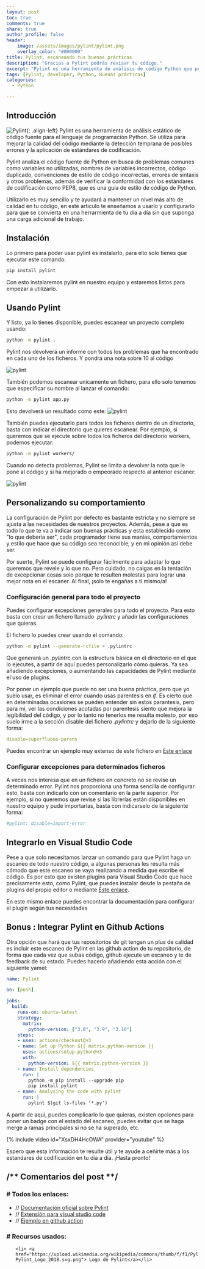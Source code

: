 ```yaml
---
layout: post
toc: true
comments: true
share: true
author_profile: false
header:
    image: /assets/images/pylint/pylint.png
    overlay_color: "#000000"
title: Pylint, escaneando tus buenas prácticas
description: "Gracias a Pylint podrás revisar tu código."
excerpt: "Pylint es una herramienta de análisis de código Python que permite revisar si cumple los standars, si contiene errores, detecta _code smells_ y realizar sugerencias sobre cómo refactorizarlo."
tags: [Pylint, developer, Python, Buenas prácticas]
categories: 
  - Python

---   
```


## Introducción

![Pylint](/assets/images/pylint/pylint_logo.png){: .align-left}
Pylint es una herramienta de análisis estático de código fuente para el lenguaje de programación Python. Se utiliza para mejorar la calidad del código mediante la detección temprana de posibles errores y la aplicación de estándares de codificación.

Pylint analiza el código fuente de Python en busca de problemas comunes como variables no utilizadas, nombres de variables incorrectos, código duplicado, convenciones de estilo de código incorrectas, errores de sintaxis y otros problemas, además de verificar la conformidad con los estándares de codificación como PEP8, que es una guía de estilo de código de Python.

Utilizarlo es muy sencillo y te ayudará a mantener un nivel más alto de calidad en tu código, en este articulo te enseñamos a usarlo y configurarlo para que se convierta en una herrarmienta de tu día a día sin que suponga una carga adicional de trabajo.

## Instalación

Lo primero para poder usar pylint es instalarlo, para ello solo tienes que ejecutar este comando:

```bash
pip install pylint
```

Con esto instalaremos pylint en nuestro equipo y estaremos listos para empezar a utilizarlo.

## Usando Pylint

Y listo, ya lo tienes disponible, puedes escanear un proyecto completo usando:

```bash
python -m pylint .
```

Pylint nos devolverá un informe con todos los problemas que ha encontrado en cada uno de los ficheros. Y pondrá una nota sobre 10 al código

![pylint](/assets/images/pylint/prediction_pylint_results.png)

 También podemos escanear unicamente un fichero, para ello solo tenemos que especificar su nombre al lanzar el comando:

 ```bash
python -m pylint app.py
```

Esto devolverá un resultado como este:
![pylint](/assets/images/pylint/pylint_app_resoult.png)

También puedes ejecutarlo para todos los ficheros dentro de un directorio, basta con indicar el directorio que quieres escanear. Por ejemplo, si queremos que se ejecute sobre todos los ficheros del directorio workers, podemos ejecutar:

 ```bash
python -m pylint workers/
```

Cuando no detecta problemas, Pylint se limita a devolver la nota que le pone al código y si ha mejorado o empeorado respecto al anterior escaner:

![pylint](/assets/images/pylint/pylint_workers_resoult.png)

## Personalizando su comportamiento

La configuración de Pylint por defecto es bastante estricta y no siempre se ajusta a las necesidades de nuestros proyectos. Además, pese a que es todo lo que te va a indicar son buenas prácticas y esta establecido como "lo que debería ser", cada programador tiene sus manias, comportamientos y estilo que hace que su código sea reconocible, y en mi opinión así debe ser.

Por suerte, Pylint se puede configurar fácilmente para adaptar lo que queremos que revele y lo que no. Pero cuidado, no caigas en la tentación de excepcionar cosas solo porque te resulten molestas para lograr una mejor nota en el escaner. Al final, ¡solo te engañas a ti mismo/a!

### Configuración general para todo el proyecto

Puedes configurar excepciones generales para todo el proyecto. Para esto basta con crear un fichero llamado _.pylintrc_ y añadir las configuraciones que quieras.

El fichero lo puedes crear usando el comando:

```bash
python -m pylint --generate-rcfile > .pylintrc
```

Que generará un _.pylintrc_ con la estructura básica en el directorio en el que lo ejecutes, a partir de aquí puedes personalizarlo cómo quieras. Ya sea añadiendo excepciones, o aumentando las capacidades de Pylint mediante el uso de plugins.

Por poner un ejemplo que puede no ser una buena práctica, pero que yo suelo usar, es eliminar el error cuando usas parentesis en _if_. Es cierto que en determinadas ocasiones se pueden entender sin estos parantesis, pero para mi, ver las condiciones acotadas por parentesis siento que mejora la legibilidad del código, y por lo tanto no tenerlos me resulta molesto, por eso suelo irme a la sección disable del fichero _.pylintrc_ y dejarlo de la siguiente forma:

```yml
disable=superfluous-parens
```

Puedes encontrar un ejemplo muy extenso de este fichero en [Este enlace](https://github.com/kubeflow/examples/blob/master/.pylintrc)

### Configurar excepciones para determinados ficheros

A veces nos interesa que en un fichero en concreto no se revise un determinado error. Pylint nos proporciona una forma sencilla de configurar esto, basta con indicarlo con un comentario en la parte superior. Por ejemplo, si no queremos que revise si las librerías están disponibles en nuestro equipo y pude importarlas, basta con indicarselo de la siguiente forma:

 ```python
#pylint: disable=import-error
```

## Integrarlo en Visual Studio Code

Pese a que solo necesitamos lanzar un comando para que Pylint haga un escaneo de todo nuestro código, a algunas personas les resulta más cómodo que este escaneo se vaya realizando a medida que escribe el código. Es por esto que existen plugins para Visual Studio Code que hace precisamente esto, como Pylint,  que puedes instalar desde la pestaña de plugins del propio editor o mediante [Este enlace](https://marketplace.visualstudio.com/items?itemName=ms-python.pylint).

En este mismo enlace puedes encontrar la documentación para configurar el plugin según tus necesidades

## Bonus : Integrar Pylint en Github Actions

Otra opción que hará que tus repositorios de git tengan un plus de calidad es incluir este escaneo de Pylint en las github action de tu repositorio, de forma que cada vez que subas código, github ejecute un escaneo y te de feedback de su estado. Puedes hacerlo añadiendo esta acción con el siguiente yamel:

```yml
name: Pylint

on: [push]

jobs:
  build:
    runs-on: ubuntu-latest
    strategy:
      matrix:
        python-version: ["3.8", "3.9", "3.10"]
    steps:
    - uses: actions/checkout@v3
    - name: Set up Python ${{ matrix.python-version }}
      uses: actions/setup-python@v3
      with:
        python-version: ${{ matrix.python-version }}
    - name: Install dependencies
      run: |
        python -m pip install --upgrade pip
        pip install pylint
    - name: Analysing the code with pylint
      run: |
        pylint $(git ls-files '*.py')
```

A partir de aquí, puedes complicarlo lo que quieras, existen opciones para poner un badge con el estado del escaneo, puedes evitar que se haga merge a ramas principales si no se ha superado, etc.

{% include video id="XsxDH4HcOWA" provider="youtube" %}

Espero que esta información te resulte útil y te ayude a ceñirte más a los estandares de codificación en tu día a día.
¡Hasta pronto!

<div class="aditional-info">

<h2>/** Comentarios del post **/</h2>

<h3> # Todos los enlaces:</h3>
<ul>
  <li> // <a href="https://pypi.org/project/pylint/">Documentación oficial sobre Pylint</a></li>  
  <li> // <a href="https://marketplace.visualstudio.com/items?itemName=ms-python.pylint">Extensión para visual studio code</a></li>
  <li> // <a href="https://github.com/actions/starter-workflows/blob/main/ci/pylint.yml">Ejemplo en github action</a></li>
</ul>


<h3> # Recursos usados:</h3> 
  <ul>

    <li> <a href="https://upload.wikimedia.org/wikipedia/commons/thumb/f/f1/Pylint_Logo_2018.svg/2560px-Pylint_Logo_2018.svg.png"> Logo de Pylint</a></li>
  </ul>
</div>
